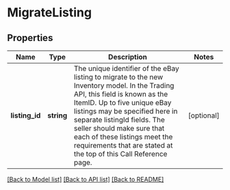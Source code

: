 # MigrateListing

## Properties
Name | Type | Description | Notes
------------ | ------------- | ------------- | -------------
**listing_id** | **string** | The unique identifier of the eBay listing to migrate to the new Inventory model. In the Trading API, this field is known as the ItemID. Up to five unique eBay listings may be specified here in separate listingId fields. The seller should make sure that each of these listings meet the requirements that are stated at the top of this Call Reference page. | [optional] 

[[Back to Model list]](../README.md#documentation-for-models) [[Back to API list]](../README.md#documentation-for-api-endpoints) [[Back to README]](../README.md)


